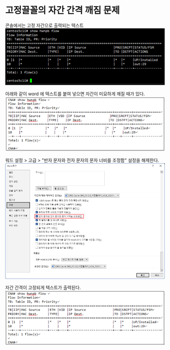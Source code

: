 
# 고정끌꼴의 자간 간격 깨짐 문제

콘솔에서는 고정 자간으로 출력되는 텍스트 <br>
![alt text](console-fixed-out.png)
<br>

아래와 같이 word 에 텍스트를 붙여 넣으면 자간이 미묘하게 깨질 때가 있다. <br>
![alt text](word-pasted-unaligned.png)
<br>

워드 설정 > 고급 > "반자 문자와 전자 문자의 문자 너비를 조정함" 설정을 해제한다. <br>
![설정 화면](fixed-font-space-broken.png)
<br>

자간 간격이 고정되게 텍스트가 출력된다. <br>
![alt text](word-pasted-aligned.png)
<br>